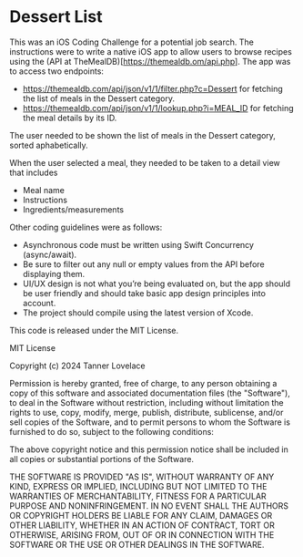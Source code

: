 #  Dessert List

This was an iOS Coding Challenge for a potential job search. The instructions were to write a native iOS app to allow users to browse recipes using the (API at TheMealDB)[https://themealdb.om/api.php]. The app was to access two endpoints:

* https://themealdb.com/api/json/v1/1/filter.php?c=Dessert for fetching the list of meals in the Dessert category.
* https://themealdb.com/api/json/v1/1/lookup.php?i=MEAL_ID for fetching the meal details by its ID.

The user needed to be shown the list of meals in the Dessert category, sorted aphabetically.

When the user selected a meal, they needed to be taken to a detail view that includes

* Meal name
* Instructions
* Ingredients/measurements

Other coding guidelines were as follows:

* Asynchronous code must be written using Swift Concurrency (async/await).
* Be sure to filter out any null or empty values from the API before displaying them.
* UI/UX design is not what you’re being evaluated on, but the app should be user friendly and should take basic app design principles into account.
* The project should compile using the latest version of Xcode.

This code is released under the MIT License.

MIT License

Copyright (c) 2024 Tanner Lovelace

Permission is hereby granted, free of charge, to any person obtaining a copy
of this software and associated documentation files (the "Software"), to deal
in the Software without restriction, including without limitation the rights
to use, copy, modify, merge, publish, distribute, sublicense, and/or sell
copies of the Software, and to permit persons to whom the Software is
furnished to do so, subject to the following conditions:

The above copyright notice and this permission notice shall be included in all
copies or substantial portions of the Software.

THE SOFTWARE IS PROVIDED "AS IS", WITHOUT WARRANTY OF ANY KIND, EXPRESS OR
IMPLIED, INCLUDING BUT NOT LIMITED TO THE WARRANTIES OF MERCHANTABILITY,
FITNESS FOR A PARTICULAR PURPOSE AND NONINFRINGEMENT. IN NO EVENT SHALL THE
AUTHORS OR COPYRIGHT HOLDERS BE LIABLE FOR ANY CLAIM, DAMAGES OR OTHER
LIABILITY, WHETHER IN AN ACTION OF CONTRACT, TORT OR OTHERWISE, ARISING FROM,
OUT OF OR IN CONNECTION WITH THE SOFTWARE OR THE USE OR OTHER DEALINGS IN THE
SOFTWARE.
